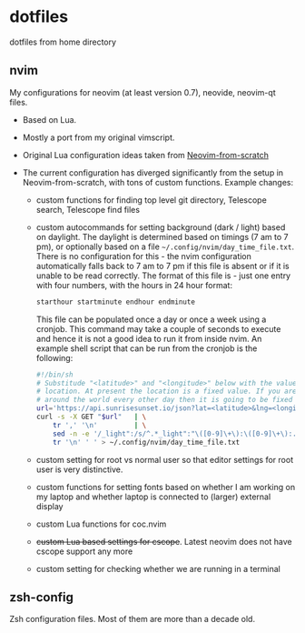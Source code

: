 # dotfiles

dotfiles from home directory

## nvim

My configurations for neovim (at least version 0.7), neovide, neovim-qt files.

* Based on Lua.
* Mostly a port from my original vimscript.
* Original Lua configuration ideas taken from
  [Neovim-from-scratch](https://github.com/LunarVim/Neovim-from-scratch)
* The current configuration has diverged significantly from the setup in
  Neovim-from-scratch, with tons of custom functions. Example changes:

  * custom functions for finding top level git directory, Telescope search,
    Telescope find files
  * custom autocommands for setting background (dark / light) based on daylight.
    The daylight is determined based on timings (7 am to 7 pm), or optionally
    based on a file `~/.config/nvim/day_time_file.txt`. There is no
    configuration for this - the nvim configuration automatically falls back to
    7 am to 7 pm if this file is absent or if it is unable to be read correctly.
    The format of this file is - just one entry with four numbers, with the
    hours in 24 hour format:

    ```txt
    starthour startminute endhour endminute
    ```

    This file can be populated once a day or once a week using a cronjob. This
    command may take a couple of seconds to execute and hence it is not a good
    idea to run it from inside nvim. An example shell script that can be run
    from the cronjob is the following:

    ```sh
    #!/bin/sh
    # Substitude "<latitude>" and "<longitude>" below with the values at your
    # location. At present the location is a fixed value. If you are not roaming
    # around the world every other day then it is going to be fixed anyway
    url='https://api.sunrisesunset.io/json?lat=<latitude>&lng=<longitude>&time_format=24'
    curl -s -X GET "$url"   | \
        tr ',' '\n'         | \
        sed -n -e '/_light":/s/^.*_light":"\([0-9]\+\):\([0-9]\+\):.*$/\1 \2/p' | \
        tr '\n' ' ' > ~/.config/nvim/day_time_file.txt
    ```

  * custom setting for root vs normal user so that editor settings for root user
    is very distinctive.
  * custom functions for setting fonts based on whether I am working on my
    laptop and whether laptop is connected to (larger) external display
  * custom Lua functions for coc.nvim
  * ~~custom Lua based settings for cscope~~. Latest neovim does not have cscope
    support any more
  * custom setting for checking whether we are running in a terminal

## zsh-config

Zsh configuration files. Most of them are more than a decade old.
